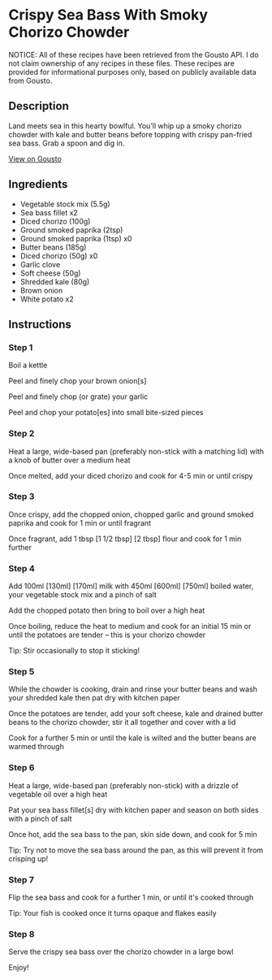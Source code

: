 # Crispy Sea Bass With Smoky Chorizo Chowder

NOTICE: All of these recipes have been retrieved from the Gousto API. I do not claim ownership of any recipes in these files. These recipes are provided for informational purposes only, based on publicly available data from Gousto.

## Description

Land meets sea in this hearty bowlful. You’ll whip up a smoky chorizo chowder with kale and butter beans before topping with crispy pan-fried sea bass. Grab a spoon and dig in.

[View on Gousto](https://www.gousto.co.uk/recipes/cookbook/sea-bass-on-smoky-chorizo-chowder)

## Ingredients

- Vegetable stock mix (5.5g)
- Sea bass fillet x2
- Diced chorizo (100g)
- Ground smoked paprika (2tsp)
- Ground smoked paprika (1tsp) x0
- Butter beans (185g)
- Diced chorizo (50g) x0
- Garlic clove
- Soft cheese (50g)
- Shredded kale (80g)
- Brown onion
- White potato x2

## Instructions


### Step 1

Boil a kettle

Peel and finely chop your brown onion[s]

Peel and finely chop (or grate) your garlic

Peel and chop your potato[es] into small bite-sized pieces


### Step 2

Heat a large, wide-based pan (preferably non-stick with a matching lid) with a knob of butter over a medium heat

Once melted, add your diced chorizo and cook for 4-5 min or until crispy


### Step 3

Once crispy, add the chopped onion, chopped garlic and ground smoked paprika and cook for 1 min or until fragrant

Once fragrant, add 1 tbsp <span class="text-purple">[1 1/2 tbsp]</span> <span class="text-danger">[2 tbsp] </span>flour and cook for 1 min further


### Step 4

Add 100ml <span class="text-purple">[130ml]</span> <span class="text-danger">[170ml]</span> milk with 450ml<span class="text-purple"> [600ml]</span> <span class="text-danger">[750ml] </span>boiled water, your vegetable stock mix and a pinch of salt

Add the chopped potato then bring to boil over a high heat

Once boiling, reduce the heat to medium and cook for an initial 15 min or until the potatoes are tender – this is your chorizo chowder

Tip: Stir occasionally to stop it sticking!


### Step 5

While the chowder is cooking, drain and rinse your butter beans and wash your shredded kale then pat dry with kitchen paper

Once the potatoes are tender, add your soft cheese, kale and drained butter beans to the chorizo chowder, stir it all together and cover with a lid

Cook for a further 5 min or until the kale is wilted and the butter beans are warmed through


### Step 6

Heat a large, wide-based pan (preferably non-stick) with a drizzle of vegetable oil over a high heat

Pat your sea bass fillet[s] dry with kitchen paper and season on both sides with a pinch of salt

Once hot, add the sea bass to the pan, skin side down, and cook for 5 min

Tip: Try not to move the sea bass around the pan, as this will prevent it from crisping up!


### Step 7

Flip the sea bass and cook for a further 1 min, or until it's cooked through

Tip: Your fish is cooked once it turns opaque and flakes easily

### Step 8

Serve the crispy sea bass over the chorizo chowder in a large bowl

Enjoy!

